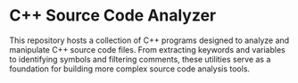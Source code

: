 # C++ Source Code Analyzer
This repository hosts a collection of C++ programs designed to analyze and manipulate C++ source code files. From extracting keywords and variables to identifying symbols and filtering comments, these utilities serve as a foundation for building more complex source code analysis tools.
